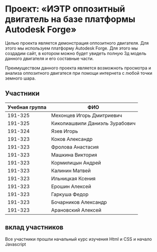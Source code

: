 # Проект: «ИЭТР оппозитный двигатель на базе платформы Autodesk Forge»

Целью проекта является демонстрация оппозитного двигателя. Для этого мы используем платформу Autodesk Forge. Для этого мы создадим сайт, в котором можно будет увидеть полную 3д модель данного двигателя и его составные части.

Преимуществом данного проекта является возможноть просмотра и анализа оппозитного двигатеся при помощи интернета с любой точки земного шара.

## Участники

| Учебная группа | ФИО                      |
|----------------|--------------------------|
|191-325|Мехонцев Игорь Дмитриевич|
|191-325|Киколиашвили Даниэль Зурабович|
|191-324|Язев Игорь|
|191-323|Коков Александр|
|191-323|Фролова Анастасия|
|191-323|Машкина Виктория|
|191-323|Кормилицын Андрей|
|191-323|Калинин Матвей|
|191-323|Ильницкая Ксения|
|191-323|Ерошин Алексей|
|191-323|Гаркуша Федор|
|191-323|Бочарников Александр|
|191-323|Арановский Алексей|

## вклад участников
Все участники прошли начальный курс изучения Html и CSS и начало Javascript
